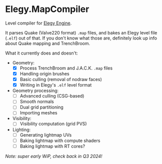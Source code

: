 
# Elegy.MapCompiler

Level compiler for [Elegy Engine](https://github.com/ElegyEngine).

It parses Quake (Valve220 format) `.map` files, and bakes an Elegy level file (`.elf`) out of that. If you don't know what those are, definitely look up info about Quake mapping and TrenchBroom.

What it currently does and doesn't:
* Geometry:
	* [x] Process TrenchBroom and J.A.C.K. `.map` files
	* [x] Handling origin brushes
	* [x] Basic culling (removal of nodraw faces)
	* [x] Writing in Elegy's `.elf` level format
* Geometry processing:
	* [ ] Advanced culling (CSG-based)
	* [ ] Smooth normals
	* [ ] Dual grid partitioning
	* [ ] Importing meshes
* Visibility:
	* [ ] Visibility computation (grid PVS)
* Lighting:
	* [ ] Generating lightmap UVs
	* [ ] Baking lightmap with compute shaders
	* [ ] Baking lightmap with RT cores?

*Note: super early WiP, check back in Q3 2024!*

